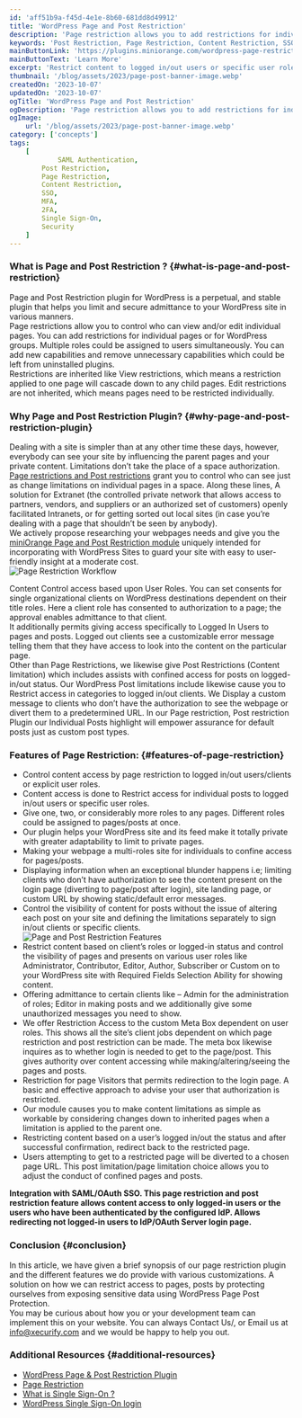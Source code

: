 ```yaml
---
id: 'aff51b9a-f45d-4e1e-8b60-681dd8d49912'
title: 'WordPress Page and Post Restriction'
description: 'Page restriction allows you to add restrictions for individual pages or for WordPress groups while multiple roles could be assigned to users simultaneously.'
keywords: 'Post Restriction, Page Restriction, Content Restriction, SSO, Single Sign-On, Security'
mainButtonLink: 'https://plugins.miniorange.com/wordpress-page-restriction'
mainButtonText: 'Learn More'
excerpt: 'Restrict content to logged in/out users or specific user roles. Restrict access to certain parts of a page/post based on SAML Attributes.'
thumbnail: '/blog/assets/2023/page-post-banner-image.webp'
createdOn: '2023-10-07'
updatedOn: '2023-10-07'
ogTitle: 'WordPress Page and Post Restriction'
ogDescription: 'Page restriction allows you to add restrictions for individual pages or for WordPress groups while multiple roles could be assigned to users simultaneously.'
ogImage:
    url: '/blog/assets/2023/page-post-banner-image.webp'
category: ['concepts']
tags:
    [
	    	SAML Authentication,
        Post Restriction,
        Page Restriction,
        Content Restriction,
        SSO,
        MFA,
        2FA,
        Single Sign-On,
        Security
    ]
---
```


### What is Page and Post Restriction ? {#what-is-page-and-post-restriction}
Page and Post Restriction plugin for WordPress is a perpetual, and stable plugin that helps you limit and secure admittance to your WordPress site in various manners.  
Page restrictions allow you to control who can view and/or edit individual pages. You can add restrictions for individual pages or for WordPress groups. Multiple roles could be assigned to users simultaneously. You can add new capabilities and remove unnecessary capabilities which could be left from uninstalled plugins.  
Restrictions are inherited like View restrictions, which means a restriction applied to one page will cascade down to any child pages. Edit restrictions are not inherited, which means pages need to be restricted individually.  

### Why Page and Post Restriction Plugin? {#why-page-and-post-restriction-plugin}
Dealing with a site is simpler than at any other time these days, however, everybody can see your site by influencing the parent pages and your private content. Limitations don’t take the place of a space authorization.  
[Page restrictions and Post restrictions](https://plugins.miniorange.com/wordpress-page-restriction#pagerestriction) grant you to control who can see just as change limitations on individual pages in a space. Along these lines, A solution for Extranet (the controlled private network that allows access to partners, vendors, and suppliers or an authorized set of customers) openly facilitated Intranets, or for getting sorted out local sites (in case you’re dealing with a page that shouldn’t be seen by anybody).  
We actively propose researching your webpages needs and give you the [miniOrange Page and Post Restriction module](https://wordpress.org/plugins/page-and-post-restriction/) uniquely intended for incorporating with WordPress Sites to guard your site with easy to user-friendly insight at a moderate cost.  
![Page Restriction Workflow](/blog/assets/2023/page-protection-plugin.webp)  

Content Control access based upon User Roles. You can set consents for single organizational clients on WordPress destinations dependent on their title roles. Here a client role has consented to authorization to a page; the approval enables admittance to that client.  
It additionally permits giving access specifically to Logged In Users to pages and posts. Logged out clients see a customizable error message telling them that they have access to look into the content on the particular page.  
Other than Page Restrictions, we likewise give Post Restrictions (Content limitation) which includes assists with confined access for posts on logged-in/out status. Our WordPress Post limitations include likewise cause you to Restrict access in categories to logged in/out clients. We Display a custom message to clients who don’t have the authorization to see the webpage or divert them to a predetermined URL. In our Page restriction, Post restriction Plugin our Individual Posts highlight will empower assurance for default posts just as custom post types.  

### Features of Page Restriction: {#features-of-page-restriction}

- Control content access by page restriction to logged in/out users/clients or explicit user roles.  
- Content access is done to Restrict access for individual posts to logged in/out users or specific user roles.  
- Give one, two, or considerably more roles to any pages. Different roles could be assigned to pages/posts at once.  
- Our plugin helps your WordPress site and its feed make it totally private with greater adaptability to limit to private pages.  
- Making your webpage a multi-roles site for individuals to confine access for pages/posts.  
- Displaying information when an exceptional blunder happens i.e; limiting clients who don’t have authorization to see the content present on the login page (diverting to page/post after login), site landing page, or custom URL by showing static/default error messages.  
- Control the visibility of content for posts without the issue of altering each post on your site and defining the limitations separately to sign in/out clients or specific clients.  
![Page and Post Restriction Features](/blog/assets/2023/features-of-page-protection-plugin.webp)  
- Restrict content based on client’s roles or logged-in status and control the visibility of pages and presents on various user roles like Administrator, Contributor, Editor, Author, Subscriber or Custom on to your WordPress site with Required Fields Selection Ability for showing content.  
- Offering admittance to certain clients like – Admin for the administration of roles; Editor in making posts and we additionally give some unauthorized messages you need to show.  
- We offer Restriction Access to the custom Meta Box dependent on user roles. This shows all the site’s client jobs dependent on which page restriction and post restriction can be made. The meta box likewise inquires as to whether login is needed to get to the page/post. This gives authority over content accessing while making/altering/seeing the pages and posts.  
- Restriction for page Visitors that permits redirection to the login page. A basic and effective approach to advise your user that authorization is restricted.  
- Our module causes you to make content limitations as simple as workable by considering changes down to inherited pages when a limitation is applied to the parent one.  
- Restricting content based on a user’s logged in/out the status and after successful confirmation, redirect back to the restricted page.  
- Users attempting to get to a restricted page will be diverted to a chosen page URL. This post limitation/page limitation choice allows you to adjust the conduct of confined pages and posts.  

**Integration with SAML/OAuth SSO. This page restriction and post restriction feature allows content access to only logged-in users or the users who have been authenticated by the configured IdP. Allows redirecting not logged-in users to IdP/OAuth Server login page.**  

### Conclusion {#conclusion}

In this article, we have given a brief synopsis of our page restriction plugin and the different features we do provide with various customizations. A solution on how we can restrict access to pages, posts by protecting ourselves from exposing sensitive data using WordPress Page Post Protection.  
You may be curious about how you or your development team can implement this on your website. You can always Contact Us/, or Email us at [info@xecurify.com](mailto:info@xecurify.com) and we would be happy to help you out.  

### Additional Resources {#additional-resources}
- [WordPress Page & Post Restriction Plugin](https://wordpress.org/plugins/page-and-post-restriction/)  
- [Page Restriction](https://plugins.miniorange.com/wordpress-page-restriction#pagerestriction)  
- [What is Single Sign-On ?](https://blog.miniorange.com/what-is-single-sign-on-sso/)
- [WordPress Single Sign-On login](https://plugins.miniorange.com/wordpress-single-sign-on-sso)  